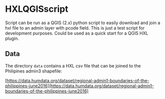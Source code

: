# HXLQGISscript

Script can be run as a QGIS (2.x) python script to easily download and join a hxl file to an admin layer with pcode field. This is just a
test script for development purposes. Could be used as a quick start for a QGIS HXL plugin. 

## Data

The directory `data` contains a HXL csv file that can be joined to the Philipines admin3 shapefile:

[https://data.humdata.org/dataset/regional-admin1-boundaries-of-the-philippines-june2016](https://data.humdata.org/dataset/regional-admin1-boundaries-of-the-philippines-june2016)

